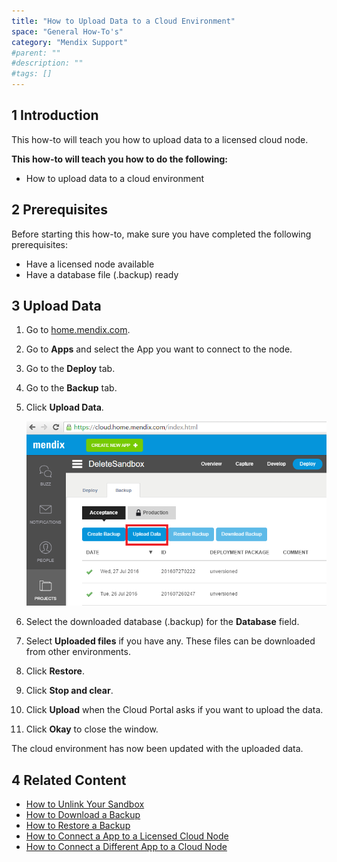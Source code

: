 ```yaml
---
title: "How to Upload Data to a Cloud Environment"
space: "General How-To's"
category: "Mendix Support"
#parent: ""
#description: ""
#tags: []
---
```


## 1 Introduction
This how-to will teach you how to upload data to a licensed cloud node.

**This how-to will teach you how to do the following:**

*   How to upload data to a cloud environment

## 2 Prerequisites

Before starting this how-to, make sure you have completed the following prerequisites:

*   Have a licensed node available
*   Have a database file (.backup) ready

## 3 Upload Data

1.  Go to [home.mendix.com](http://home.mendix.com/).
2.  Go to **Apps** and select the App you want to connect to the node.
3.  Go to the **Deploy** tab.
4.  Go to the **Backup** tab.
5.  Click **Upload Data**.

    ![](attachments/how-to-upload-data-to-a-cloud-environment/Restore_Step5.png)
6.  Select the downloaded database (.backup) for the **Database** field.
7.  Select **Uploaded files** if you have any. These files can be downloaded from other environments.
8.  Click **Restore**.
9.  Click **Stop and clear**.
10. Click **Upload** when the Cloud Portal asks if you want to upload the data.
11. Click **Okay** to close the window.

The cloud environment has now been updated with the uploaded data.

## 4 Related Content    
*   [How to Unlink Your Sandbox](how-to-unlink-sandbox)
*   [How to Download a Backup](how-to-download-a-backup)
*   [How to Restore a Backup](how-to-restore-a-backup)
*   [How to Connect a App to a Licensed Cloud Node](how-to-link-app-to-node)
*   [How to Connect a Different App to a Cloud Node](how-to-link-a-different-app-to-a-node)
